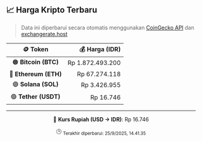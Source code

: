 

<!-- HARGA_KRIPTO -->
## 📈 Harga Kripto Terbaru

> Data ini diperbarui secara otomatis menggunakan [CoinGecko API](https://www.coingecko.com/) dan [exchangerate.host](https://exchangerate.host/)

<div align="center">

| 🪙 Token | 💰 Harga (IDR) |
|:------:|---------------:|
| 🟠 **Bitcoin (BTC)**   | Rp 1.872.493.200 |
| 🔵 **Ethereum (ETH)**  | Rp 67.274.118 |
| 🟣 **Solana (SOL)**    | Rp 3.426.955 |
| 🟢 **Tether (USDT)**   | Rp 16.746 |

---

💱 **Kurs Rupiah (USD → IDR)**: Rp 16.746

🕒 <sub>Terakhir diperbarui: 25/9/2025, 14.41.35</sub>

</div>
<!-- /HARGA_KRIPTO -->